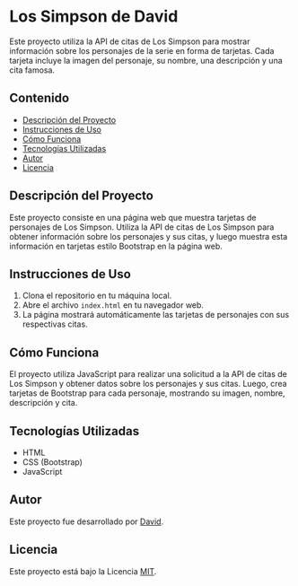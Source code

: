 # Los Simpson de David

Este proyecto utiliza la API de citas de Los Simpson para mostrar información sobre los personajes de la serie en forma de tarjetas. Cada tarjeta incluye la imagen del personaje, su nombre, una descripción y una cita famosa.

## Contenido

- [Descripción del Proyecto](#descripción-del-proyecto)
- [Instrucciones de Uso](#instrucciones-de-uso)
- [Cómo Funciona](#cómo-funciona)
- [Tecnologías Utilizadas](#tecnologías-utilizadas)
- [Autor](#autor)
- [Licencia](#licencia)

## Descripción del Proyecto

Este proyecto consiste en una página web que muestra tarjetas de personajes de Los Simpson. Utiliza la API de citas de Los Simpson para obtener información sobre los personajes y sus citas, y luego muestra esta información en tarjetas estilo Bootstrap en la página web.

## Instrucciones de Uso

1. Clona el repositorio en tu máquina local.
2. Abre el archivo `index.html` en tu navegador web.
3. La página mostrará automáticamente las tarjetas de personajes con sus respectivas citas.

## Cómo Funciona

El proyecto utiliza JavaScript para realizar una solicitud a la API de citas de Los Simpson y obtener datos sobre los personajes y sus citas. Luego, crea tarjetas de Bootstrap para cada personaje, mostrando su imagen, nombre, descripción y cita.

## Tecnologías Utilizadas

- HTML
- CSS (Bootstrap)
- JavaScript

## Autor

Este proyecto fue desarrollado por [David](#).

## Licencia

Este proyecto está bajo la Licencia [MIT](LICENSE).
